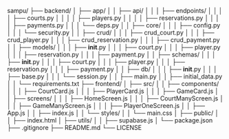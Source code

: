 sampu/
├── backend/
│   ├── app/
│   │   ├── api/
│   │   │   ├── endpoints/
│   │   │   │   ├── courts.py
│   │   │   │   ├── players.py
│   │   │   │   ├── reservations.py
│   │   │   │   ├── payments.py
│   │   │   └── deps.py
│   │   ├── core/
│   │   │   ├── config.py
│   │   │   └── security.py
│   │   ├── crud/
│   │   │   ├── crud_court.py
│   │   │   ├── crud_player.py
│   │   │   ├── crud_reservation.py
│   │   │   ├── crud_payment.py
│   │   ├── models/
│   │   │   ├── __init__.py
│   │   │   ├── court.py
│   │   │   ├── player.py
│   │   │   ├── reservation.py
│   │   │   ├── payment.py
│   │   ├── schemas/
│   │   │   ├── __init__.py
│   │   │   ├── court.py
│   │   │   ├── player.py
│   │   │   ├── reservation.py
│   │   │   ├── payment.py
│   │   ├── db/
│   │   │   ├── __init__.py
│   │   │   ├── base.py
│   │   │   └── session.py
│   │   ├── main.py
│   │   ├── initial_data.py
│   │   └── requirements.txt
├── frontend/
│   ├── src/
│   │   ├── components/
│   │   │   ├── CourtCard.js
│   │   │   ├── PlayerCard.js
│   │   │   ├── GameCard.js
│   │   ├── screens/
│   │   │   ├── HomeScreen.js
│   │   │   ├── CourtManyScreen.js
│   │   │   ├── GameManyScreen.js
│   │   │   ├── PlayerOneScreen.js
│   │   ├── App.js
│   │   ├── index.js
│   │   └── styles/
│   │       └── main.css
│   ├── public/
│   │   ├── index.html
│   ├── utils/
│   │   ├── supabase.js
│   └── package.json
├── .gitignore
├── README.md
└── LICENSE

